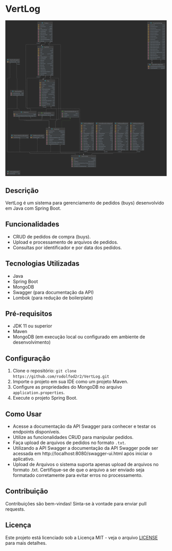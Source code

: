 # VertLog

![info](https://github.com/rodolfod2r2/VertLog/blob/Master/img/vertlog.png)

## Descrição
VertLog é um sistema para gerenciamento de pedidos (buys) desenvolvido em Java com Spring Boot.

## Funcionalidades
- CRUD de pedidos de compra (buys).
- Upload e processamento de arquivos de pedidos.
- Consultas por identificador e por data dos pedidos.

## Tecnologias Utilizadas
- Java
- Spring Boot
- MongoDB
- Swagger (para documentação da API)
- Lombok (para redução de boilerplate)

## Pré-requisitos
- JDK 11 ou superior
- Maven
- MongoDB (em execução local ou configurado em ambiente de desenvolvimento)

## Configuração
1. Clone o repositório: `git clone https://github.com/rodolfod2r2/VertLog.git`
2. Importe o projeto em sua IDE como um projeto Maven.
3. Configure as propriedades do MongoDB no arquivo `application.properties`.
4. Execute o projeto Spring Boot.

## Como Usar
- Acesse a documentação da API Swagger para conhecer e testar os endpoints disponíveis.
- Utilize as funcionalidades CRUD para manipular pedidos.
- Faça upload de arquivos de pedidos no formato `.txt`.
- Utilizando a API Swagger a documentação da API Swagger pode ser acessada em http://localhost:8080/swagger-ui.html após iniciar o aplicativo.
- Upload de Arquivos o sistema suporta apenas upload de arquivos no formato .txt. Certifique-se de que o arquivo a ser enviado seja formatado corretamente para evitar erros no processamento.

## Contribuição
Contribuições são bem-vindas! Sinta-se à vontade para enviar pull requests.

## Licença
Este projeto está licenciado sob a Licença MIT - veja o arquivo [LICENSE](LICENSE) para mais detalhes.
